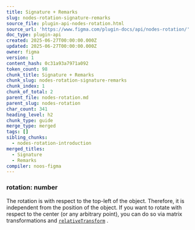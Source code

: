 ```yaml
---
title: Signature + Remarks
slug: nodes-rotation-signature-remarks
source_file: plugin-api-nodes-rotation.html
source_url: 'https://www.figma.com/plugin-docs/api/nodes-rotation/'
doc_type: plugin-api
created: 2025-06-27T00:00:00.000Z
updated: 2025-06-27T00:00:00.000Z
owner: figma
version: 1
content_hash: 0c31a93a7971a092
token_count: 98
chunk_title: Signature + Remarks
chunk_slug: nodes-rotation-signature-remarks
chunk_index: 1
chunk_of_total: 2
parent_file: nodes-rotation.md
parent_slug: nodes-rotation
char_count: 341
heading_level: h2
chunk_type: guide
merge_type: merged
tags: []
sibling_chunks:
  - nodes-rotation-introduction
merged_titles:
  - Signature
  - Remarks
compiler: noos-figma
---
```


### rotation: number

The rotation is with respect to the top-left of the object. Therefore, it is independent from the position of the object. If you want to rotate with respect to the center (or any arbitrary point), you can do so via matrix transformations and [`relativeTransform`](/plugin-docs/api/properties/nodes-relativetransform/)
.
